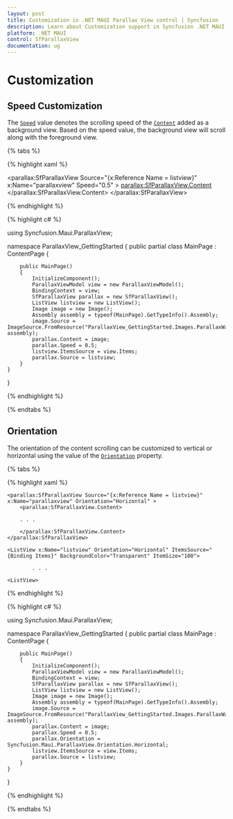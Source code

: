 ```yaml
---
layout: post
title: Customization in .NET MAUI Parallax View control | Syncfusion
description: Learn about Customization support in Syncfusion .NET MAUI Parallax View (SfParallaxView) control and more.
platform: .NET MAUI
control: SfParallaxView
documentation: ug
---
```


# Customization

## Speed Customization

The [`Speed`]() value denotes the scrolling speed of the [`Content`]() added as a background view. Based on the speed value, the background view will scroll along with the foreground view.

{% tabs %}

{% highlight xaml %}

<parallax:SfParallaxView Source="{x:Reference Name = listview}" x:Name="parallaxview" Speed="0.5" >
    <parallax:SfParallaxView.Content>
        <Image BackgroundColor="Transparent" Source="{Binding Image}" HorizontalOptions="Fill" VerticalOptions="Fill" Aspect="AspectFill" />
    </parallax:SfParallaxView.Content>
</parallax:SfParallaxView>

{% endhighlight %}

{% highlight c# %}

using Syncfusion.Maui.ParallaxView;

namespace ParallaxView_GettingStarted
{
    public partial class MainPage : ContentPage
    {

        public MainPage()
        {
            InitializeComponent();
            ParallaxViewModel view = new ParallaxViewModel();
            BindingContext = view;
            SfParallaxView parallax = new SfParallaxView();
            ListView listview = new ListView();
            Image image = new Image();
            Assembly assembly = typeof(MainPage).GetTypeInfo().Assembly;
            image.Source = ImageSource.FromResource("ParallaxView_GettingStarted.Images.ParallaxWallpaper.png", assembly);
            parallax.Content = image;
            parallax.Speed = 0.5;
            listview.ItemsSource = view.Items;
            parallax.Source = listview;
        }
    }
}

{% endhighlight %}

{% endtabs %}

## Orientation 

The orientation of the content scrolling can be customized to vertical or horizontal using the value of the [`Orientation`]() property.

{% tabs %}

{% highlight xaml %}

<Grid>

    <parallax:SfParallaxView Source="{x:Reference Name = listview}" x:Name="parallaxview" Orientation="Horizontal" >
        <parallax:SfParallaxView.Content>
        
        . . .

        </parallax:SfParallaxView.Content>
    </parallax:SfParallaxView>

    <ListView x:Name="listview" Orientation="Horizontal" ItemsSource="{Binding Items}" BackgroundColor="Transparent" ItemSize="100">
        
            . . .

    <ListView>

</Grid>
        
{% endhighlight %}

{% highlight c# %}

using Syncfusion.Maui.ParallaxView;

namespace ParallaxView_GettingStarted
{
    public partial class MainPage : ContentPage
    {

        public MainPage()
        {
            InitializeComponent();
            ParallaxViewModel view = new ParallaxViewModel();
            BindingContext = view;
            SfParallaxView parallax = new SfParallaxView();
            ListView listview = new ListView();
            Image image = new Image();
            Assembly assembly = typeof(MainPage).GetTypeInfo().Assembly;
            image.Source = ImageSource.FromResource("ParallaxView_GettingStarted.Images.ParallaxWallpaper.png", assembly);
            parallax.Content = image;
            parallax.Speed = 0.5;
            parallax.Orientation = Syncfusion.Maui.ParallaxView.Orientation.Horizontal;
            listview.ItemsSource = view.Items;
            parallax.Source = listview;
        }
    }
}

{% endhighlight %}

{% endtabs %}
